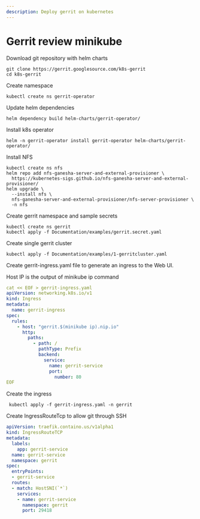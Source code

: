 ```yaml
---
description: Deploy gerrit on kubernetes
---
```


# Gerrit review minikube

Download git repository with helm charts

```
git clone https://gerrit.googlesource.com/k8s-gerrit
cd k8s-gerrit
```

Create namespace

```
kubectl create ns gerrit-operator
```

Update helm dependencies

```
helm dependency build helm-charts/gerrit-operator/
```

Install k8s operator

```
helm -n gerrit-operator install gerrit-operator helm-charts/gerrit-operator/
```

Install NFS

```
kubectl create ns nfs
helm repo add nfs-ganesha-server-and-external-provisioner \
  https://kubernetes-sigs.github.io/nfs-ganesha-server-and-external-provisioner/
helm upgrade \
  --install nfs \
  nfs-ganesha-server-and-external-provisioner/nfs-server-provisioner \
  -n nfs
```

Create gerrit namespace and sample secrets

```
kubectl create ns gerrit
kubectl apply -f Documentation/examples/gerrit.secret.yaml
```

Create single gerrit cluster

```
kubectl apply -f Documentation/examples/1-gerritcluster.yaml
```

Create gerrit-ingress.yaml file to generate an ingress to the Web UI.

Host IP is the output of minikube ip command

```yaml
cat << EOF > gerrit-ingress.yaml
apiVersion: networking.k8s.io/v1
kind: Ingress
metadata:
  name: gerrit-ingress
spec:
  rules:
    - host: "gerrit.$(minikube ip).nip.io"
      http:
        paths:
          - path: /
            pathType: Prefix
            backend:
              service:
                name: gerrit-service
                port:
                  number: 80
EOF
```

Create the ingress

```
 kubectl apply -f gerrit-ingress.yaml -n gerrit
```

Create IngressRouteTcp to allow git through SSH

```yaml
apiVersion: traefik.containo.us/v1alpha1
kind: IngressRouteTCP
metadata:
  labels:
    app: gerrit-service
  name: gerrit-service
  namespace: gerrit
spec:
  entryPoints:
  - gerrit-service
  routes:
  - match: HostSNI(`*`)
    services:
    - name: gerrit-service
      namespace: gerrit
      port: 29418
```
